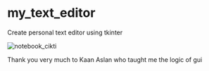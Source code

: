# my_text_editor
Create personal text editor using tkinter

![notebook_cikti](https://user-images.githubusercontent.com/48547417/101294189-d0ec6c80-3826-11eb-9683-9bf766ec8841.PNG)


Thank you very much to Kaan Aslan who taught me the logic of gui
